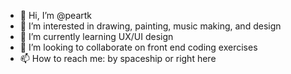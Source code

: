 - 👋 Hi, I’m @peartk
- 👀 I’m interested in drawing, painting, music making, and design
- 🌱 I’m currently learning UX/UI design
- 💞️ I’m looking to collaborate on front end coding exercises
- 📫 How to reach me: by spaceship or right here

<!---
peartk/peartk is a ✨ special ✨ repository because its `README.md` (this file) appears on your GitHub profile.
You can click the Preview link to take a look at your changes.
--->
